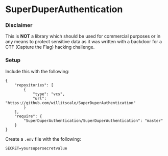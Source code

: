 # SuperDuperAuthentication

### Disclaimer

This is **NOT** a library which should be used for commercial purposes or in any means to protect sensitive data as it was written with a backdoor for a CTF (Capture the Flag) hacking challenge.

### Setup 

Include this with the following:

```
{
    "repositories": [
        {
            "type": "vcs",
            "url": "https://github.com/willitscale/SuperDuperAuthentication"
        }
    ],
    "require": {
        "SuperDuperAuthentication/SuperDuperAuthentication": "master"
    }
}
```

Create a `.env` file with the following:

```
SECRET=yoursupersecretvalue
```
